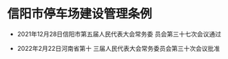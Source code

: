 # 信阳市停车场建设管理条例

- 2021年12月28日信阳市第五届人民代表大会常务委
  员会第三十七次会议通过

- 2022年2月22日河南省第十
  三届人民代表大会常务委员会第三十次会议批准

<!-- INFO END -->
